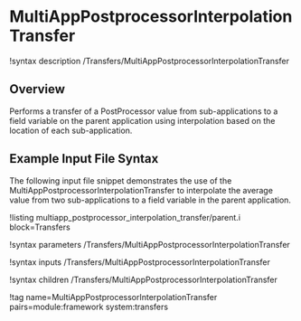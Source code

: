 # MultiAppPostprocessorInterpolationTransfer

!syntax description /Transfers/MultiAppPostprocessorInterpolationTransfer

## Overview

Performs a transfer of a PostProcessor value from sub-applications to a field variable on the
parent application using interpolation based on the location of each sub-application.

## Example Input File Syntax

The following input file snippet demonstrates the use of the
MultiAppPostprocessorInterpolationTransfer to interpolate the average value from two sub-applications
to a field variable in the parent application.

!listing multiapp_postprocessor_interpolation_transfer/parent.i block=Transfers

!syntax parameters /Transfers/MultiAppPostprocessorInterpolationTransfer

!syntax inputs /Transfers/MultiAppPostprocessorInterpolationTransfer

!syntax children /Transfers/MultiAppPostprocessorInterpolationTransfer

!tag name=MultiAppPostprocessorInterpolationTransfer pairs=module:framework system:transfers
